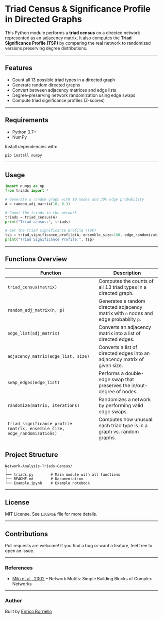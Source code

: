 # Triad Census & Significance Profile in Directed Graphs

This Python module performs a **triad census** on a directed network represented as an adjacency matrix. It also computes the **Triad Significance Profile (TSP)** by comparing the real network to randomized versions preserving degree distributions.

---

## Features

- Count all 13 possible triad types in a directed graph
- Generate random directed graphs
- Convert between adjacency matrices and edge lists
- Degree-preserving network randomization using edge swaps
- Compute triad significance profiles (Z-scores)

---

## Requirements

- Python 3.7+
- NumPy

Install dependencies with:

```bash
pip install numpy
```

---

## Usage

```python
import numpy as np
from triads import *

# Generate a random graph with 10 nodes and 30% edge probability
A = random_adj_matrix(10, 0.3)

# Count the triads in the network
triads = triad_census(A)
print("Triad census:", triads)

# Get the triad significance profile (TSP)
tsp = triad_significance_profile(A, ensemble_size=100, edge_randomizations=500)
print("Triad Significance Profile:", tsp)
```

---


## Functions Overview

| Function | Description |
|---------|-------------|
| `triad_census(matrix)` | Computes the counts of all 13 triad types in a directed graph. |
| `random_adj_matrix(n, p)` | Generates a random directed adjacency matrix with `n` nodes and edge probability `p`. |
| `edge_list(adj_matrix)` | Converts an adjacency matrix into a list of directed edges. |
| `adjacency_matrix(edge_list, size)` | Converts a list of directed edges into an adjacency matrix of given size. |
| `swap_edges(edge_list)` | Performs a double-edge swap that preserves the in/out-degree of nodes. |
| `randomize(matrix, iterations)` | Randomizes a network by performing valid edge swaps. |
| `triad_significance_profile (matrix, ensemble_size, edge_randomizations)` | Computes how unusual each triad type is in a graph vs. random graphs. |



## Project Structure

```
Network-Analysis-Triads-Census/
│
├── triads.py        # Main module with all functions
├── README.md        # Documentation
└── Example.ipynb    # Example notebook
```


---

## License

MIT License. See `LICENSE` file for more details.

---

## Contributions

Pull requests are welcome! If you find a bug or want a feature, feel free to open an issue.

---

### References

- [Milo et al., 2002](https://www.science.org/doi/10.1126/science.298.5594.824) – Network Motifs: Simple Building Blocks of Complex Networks


---


### Author

Built by [Enrico Borriello](https://github.com/EnricoBorriello)








